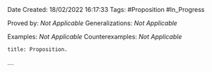 <br />
<br />

Date Created: 18/02/2022 16:17:33
Tags: #Proposition #In_Progress

Proved by: _Not Applicable_
Generalizations: _Not Applicable_

Examples: _Not Applicable_
Counterexamples: _Not Applicable_

``` ad-Proposition
title: Proposition.

__

```
